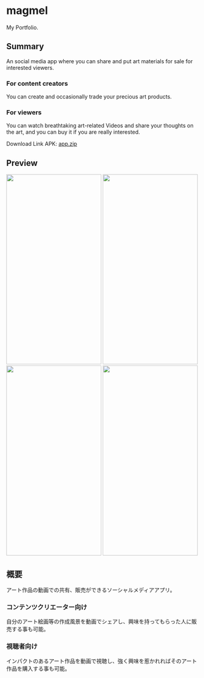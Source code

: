 # magmel
My Portfolio.

## Summary
An social media app where you can share and put art materials for sale for interested viewers.

### For content creators
You can create and occasionally trade your precious art products.

### For viewers
You can watch breathtaking art-related Videos and share your thoughts on the art, and you can buy it if you are really interested.

Download Link
APK: [app.zip](https://github.com/Shingo-Ikeda-1/magmel/files/13452863/app.zip)

## Preview
<img src="https://github.com/user-attachments/assets/201d5906-d8ea-43cc-89dd-c080c0ed37bc" width="250" height="500">
<img src="https://github.com/user-attachments/assets/15e631af-d53d-4094-9bad-6c4455a5846a" width="250" height="500">
<img src="https://github.com/user-attachments/assets/89cffa97-9749-4610-a05c-b22e94623594" width="250" height="500">
<img src="https://github.com/user-attachments/assets/47546af9-86b6-45b9-bd39-9bf9177eb095" width="250" height="500">

## 概要
アート作品の動画での共有、販売ができるソーシャルメディアアプリ。

### コンテンツクリエーター向け
自分のアート絵画等の作成風景を動画でシェアし、興味を持ってもらった人に販売する事も可能。

### 視聴者向け
インパクトのあるアート作品を動画で視聴し、強く興味を惹かれればそのアート作品を購入する事も可能。
